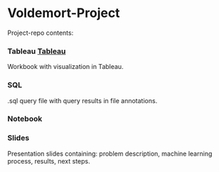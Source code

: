# Voldemort-Project
Project-repo contents: 

### Tableau [Tableau](https://github.com/Tognolia/Voldemort-Project/tree/main/Notebook)
Workbook with visualization in Tableau.

### SQL
.sql query file with query results in file annotations. 

### Notebook

### Slides
Presentation slides containing: problem description, machine learning process, results, next steps. 

